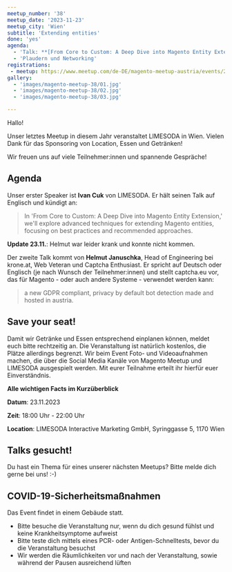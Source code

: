 ```yaml
---
meetup_number: '38'
meetup_date: '2023-11-23'
meetup_city: 'Wien'
subtitle: 'Extending entities'
done: 'yes'
agenda:
  - 'Talk: **[From Core to Custom: A Deep Dive into Magento Entity Extension](https://de.slideshare.net/magentomeetupaustria/38-magento-meetup-austria-ivan-cuk-from-core-to-custom-a-deep-deive-into-magento-entity-extension)** von Ivan Cuk'
  - 'Plaudern und Networking'
registrations:
 - meetup: https://www.meetup.com/de-DE/magento-meetup-austria/events/296765018/
gallery:
  - 'images/magento-meetup-38/01.jpg'
  - 'images/magento-meetup-38/02.jpg'
  - 'images/magento-meetup-38/03.jpg'

---
```


Hallo!

Unser letztes Meetup in diesem Jahr veranstaltet LIMESODA in Wien. Vielen Dank für das Sponsoring von
Location, Essen und Getränken!

Wir freuen uns auf viele Teilnehmer:innen und spannende Gespräche!

## Agenda

Unser erster Speaker ist **Ivan Cuk** von LIMESODA. Er hält seinen Talk auf Englisch und kündigt an:

> In 'From Core to Custom: A Deep Dive into Magento Entity Extension,' we'll explore advanced techniques for extending Magento entities, focusing on best practices and recommended approaches.

**Update 23.11.**: Helmut war leider krank und konnte nicht kommen.

Der zweite Talk kommt von **Helmut Januschka**, Head of Engineering bei krone.at, Web Veteran und Captcha Enthusiast.
Er spricht auf Deutsch oder Englisch (je nach Wunsch der Teilnehmer:innen) und stellt captcha.eu vor, das für Magento -
oder auch andere Systeme - verwendet werden kann:

> a new GDPR compliant, privacy by default bot detection made and hosted in austria.

## Save your seat!

Damit wir Getränke und Essen entsprechend einplanen können, meldet euch bitte rechtzeitig an. Die Veranstaltung ist natürlich kostenlos, die Plätze allerdings begrenzt. Wir beim Event Foto- und Videoaufnahmen machen, die über die Social Media Kanäle von Magento Meetup und LIMESODA ausgespielt werden. Mit eurer Teilnahme erteilt ihr hierfür euer Einverständnis.

**Alle wichtigen Facts im Kurzüberblick**

**Datum**: 23.11.2023

**Zeit**: 18:00 Uhr - 22:00 Uhr

**Location**: LIMESODA Interactive Marketing GmbH, Syringgasse 5, 1170 Wien

## Talks gesucht!

Du hast ein Thema für eines unserer nächsten Meetups? Bitte melde dich gerne bei uns! :-)

## COVID-19-Sicherheitsmaßnahmen

Das Event findet in einem Gebäude statt.

- Bitte besuche die Veranstaltung nur, wenn du dich gesund fühlst und keine Krankheitsymptome aufweist
- Bitte teste dich mittels eines PCR- oder Antigen-Schnelltests, bevor du die Veranstaltung besuchst
- Wir werden die Räumlichkeiten vor und nach der Veranstaltung, sowie während der Pausen ausreichend lüften
